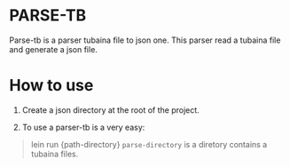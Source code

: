 # PARSE-TB

Parse-tb is a parser tubaina file to json one. This parser read a tubaina file and generate a json file.

# How to use
1. Create a json directory at the root of the project.

2. To use a parser-tb is a very easy:
> lein run {path-directory}
`parse-directory` is a diretory contains a tubaina files.
